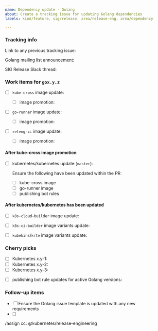 ```yaml
---
name: Dependency update - Golang
about: Create a tracking issue for updating Golang dependencies
labels: kind/feature, sig/release, area/release-eng, area/dependency

---
```

<!--
Please only use this template if you are a Release Manager updating
Golang dependencies.
-->

### Tracking info

Link to any previous tracking issue: 

Golang mailing list announcement: 

SIG Release Slack thread: 

### Work items for `gox.y.z`

<!-- Example: https://github.com/kubernetes/release/pull/1732 -->
- [ ] `kube-cross` image update: 

  <!-- Example: https://github.com/kubernetes/k8s.io/pull/1423 -->
  - [ ] image promotion: 

<!-- Example: https://github.com/kubernetes/release/pull/1780 -->
- [ ] `go-runner` image update: 

  <!-- Example: https://github.com/kubernetes/k8s.io/pull/1449 -->
  - [ ] image promotion: 

<!-- Example: https://github.com/kubernetes/release/pull/1732 -->
- [ ] `releng-ci` image update: 

  <!-- Example: https://github.com/kubernetes/k8s.io/pull/1423 -->
  - [ ] image promotion: 

#### After kube-cross image promotion

<!-- Example: https://github.com/kubernetes/kubernetes/pull/95776 -->
- [ ] kubernetes/kubernetes update (`master`): 

  Ensure the following have been updated within the PR:

  - [ ] kube-cross image
  - [ ] go-runner image
  - [ ] publishing bot rules

#### After kubernetes/kubernetes has been updated

<!-- Example: https://github.com/kubernetes/release/pull/1784 -->
- [ ] `k8s-cloud-builder` image update: 

<!-- Example: https://github.com/kubernetes/release/pull/1784 -->
- [ ] `k8s-ci-builder` image variants update: 

<!-- Example: https://github.com/kubernetes/test-infra/pull/20038 -->
- [ ] `kubekins`/`krte` image variants update: 

### Cherry picks

<!--
Depending on the Golang release type, this section may not be required.

General rule of thumb:
Only cherry pick Golang patch releases to branches that have the same Golang
minor release version.

Concrete example:
At the time of this template's creation, go1.15.5 was just merged on our
primary development branch and the following Golang versions were active on
in-support kubernetes/kubernetes release branches:
- `master`: go1.15.5
- `release-1.19`: go1.15.2
- `release-1.18`: go1.13.15
- `release-1.17`: go1.13.15

In this case, we would only cherry pick the go1.15.5 to the `release-1.19`
branch, since it is the only other branch with a go1.15 minor version on it.
-->

- [ ] Kubernetes x.y-1: 
- [ ] Kubernetes x.y-2: 
- [ ] Kubernetes x.y-3: 

<!--
  If the Golang version of the active development branch (`master`) is newer than
any of the Golang versions on _active_ release branches, then the current
Golang versions for all release branches need to be updated within publishing
bot rules.
  Concrete example:
  - `master` was just updated from go1.16.6 to go1.16.7
  - cherry picks were issued to the 1.22 and 1.21 branches
  - `release-1.20` was also updated from go1.15.14 to go1.15.15
  - these changes were cherry picked to the 1.19 branch

  In this case, because we updated the default go version on `master` to
go1.16.7, there's no action required for staging repositories using go1.16.
  However, for staging repository branches using go1.15, the `master` branch's
publishing bot rules need to be updated to learn about the Golang update that
happened for the 1.20 and 1.19 Kubernetes release branches.
  PR: https://github.com/kubernetes/kubernetes/pull/104226
-->
- [ ] publishing bot rule updates for active Golang versions: 


### Follow-up items

<!--
Use this section to list out process improvements or items that need to be
addressed before the next Golang update.
-->

- [ ] Ensure the Golang issue template is updated with any new requirements
- [ ] <Any other follow up items>

/assign
cc: @kubernetes/release-engineering
